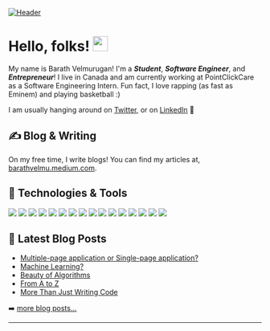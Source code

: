 [![Header](https://raw.githubusercontent.com/bbarathV/bbarathV/master/readme_header.png "Header")](https://barathvelmu.medium.com)

# Hello, folks! <img src="https://raw.githubusercontent.com/MartinHeinz/MartinHeinz/master/wave.gif" width="30px">

My name is Barath Velmurugan! I'm a ***Student***, ***Software Engineer***, and ***Entrepreneur***! I live in Canada and am currently working at PointClickCare as a Software Engineering Intern. Fun fact, I love rapping (as fast as Eminem) and playing basketball :) 

I am usually hanging around on [Twitter](https://twitter.com/BarathV03698131), or on [LinkedIn](https://www.linkedin.com/in/barathvelmu/) 🚀


## &#x270d; Blog & Writing

On my free time, I write blogs! You can find my articles at, [barathvelmu.medium.com](https://barathvelmu.medium.com).

## 🔧 Technologies & Tools
![](https://img.shields.io/badge/OS-Mac-informational?style=flat&logo=mac&logoColor=white&color=2bbc8a)
![](https://img.shields.io/badge/Shell-Zsh-informational?style=flat&logo=gnu-zsh&logoColor=white&color=2bbc8a)
![](https://img.shields.io/badge/Editor-IntelliJ_IDEA-informational?style=flat&logo=intellij-idea&logoColor=white&color=2bbc8a)
![](https://img.shields.io/badge/Code-HTML-informational?style=flat&logo=html&logoColor=white&color=2bbc8a)
![](https://img.shields.io/badge/Code-CSS-informational?style=flat&logo=css&logoColor=white&color=2bbc8a)
![](https://img.shields.io/badge/Code-Java-informational?style=flat&logo=java&logoColor=white&color=2bbc8a)
![](https://img.shields.io/badge/Code-Python-informational?style=flat&logo=python&logoColor=white&color=2bbc8a)
![](https://img.shields.io/badge/Code-C-informational?style=flat&logo=c&logoColor=white&color=2bbc8a)
![](https://img.shields.io/badge/Code-JavaScript-informational?style=flat&logo=javascript&logoColor=white&color=2bbc8a)
![](https://img.shields.io/badge/Tools-Spring-informational?style=flat&logo=spring&logoColor=white&color=2bbc8a)
![](https://img.shields.io/badge/Tools-Django-informational?style=flat&logo=django&logoColor=white&color=2bbc8a)
![](https://img.shields.io/badge/Tools-MySQL-informational?style=flat&logo=mysql&logoColor=white&color=2bbc8a)
![](https://img.shields.io/badge/Tools-PostgreSQL-informational?style=flat&logo=postgresql&logoColor=white&color=2bbc8a)
![](https://img.shields.io/badge/Tools-Postman-informational?style=flat&logo=postman&logoColor=white&color=2bbc8a)
![](https://img.shields.io/badge/Tools-Docker-informational?style=flat&logo=docker&logoColor=white&color=2bbc8a)
![](https://img.shields.io/badge/Tools-AmazonWebServices-informational?style=flat&logo=amazonwebservices&logoColor=white&color=2bbc8a)


## 📕 Latest Blog Posts

<!-- BLOG-POST-LIST:START -->
- [Multiple-page application or Single-page application?](https://barathvelmu.medium.com/multiple-page-application-or-single-page-application-2313a3a1d699)
- [Machine Learning?](https://barathvelmu.medium.com/machine-learning-f0c67b370d3e)
- [Beauty of Algorithms](https://barathvelmu.medium.com/beauty-of-algorithms-e989989aebb7)
- [From A to Z](https://barathvelmu.medium.com/what-is-sdlc-c23501a3593b)
- [More Than Just Writing Code](https://barathvelmu.medium.com/more-than-just-writing-code-1f87a7dcc783)
<!-- BLOG-POST-LIST:END -->

➡️ [more blog posts...](https://barathvelmu.medium.com)

---


